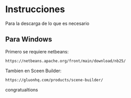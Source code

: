 # Instrucciones
Para la descarga de lo que es necesario 

## Para Windows
Primero se requiere netbeans:
```bash
https://netbeans.apache.org/front/main/download/nb25/
```
Tambien en Sceen Builder:
```bash
https://gluonhq.com/products/scene-builder/
```

congratualtions


